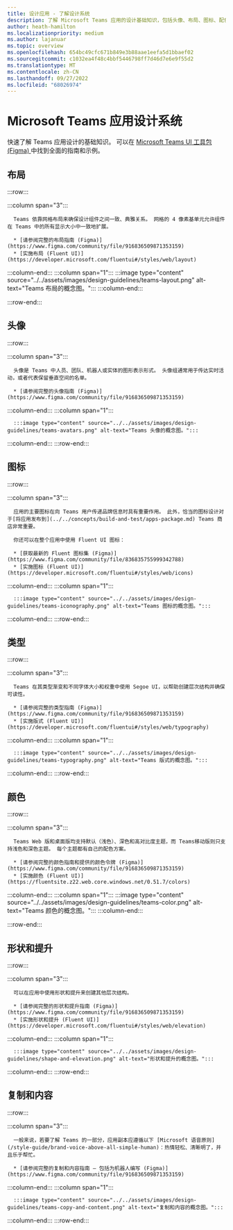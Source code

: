 ```yaml
---
title: 设计应用 - 了解设计系统
description: 了解 Microsoft Teams 应用的设计基础知识，包括头像、布局、图标、配色方案等。
author: heath-hamilton
ms.localizationpriority: medium
ms.author: lajanuar
ms.topic: overview
ms.openlocfilehash: 654bc49cfc671b849e3b88aae1eefa5d1bbaef02
ms.sourcegitcommit: c1032ea4f48c4bbf5446798ff7d46d7e6e9f55d2
ms.translationtype: MT
ms.contentlocale: zh-CN
ms.lasthandoff: 09/27/2022
ms.locfileid: "68026974"
---
```

# <a name="microsoft-teams-app-design-system"></a>Microsoft Teams 应用设计系统

快速了解 Teams 应用设计的基础知识。 可以在 [Microsoft Teams UI 工具包 (Figma) ](https://www.figma.com/community/file/916836509871353159)中找到全面的指南和示例。

## <a name="layout"></a>布局

:::row:::

   :::column span="3":::

      Teams 依靠网格布局来确保设计组件之间一致、典雅关系。 网格的 4 像素基单元允许组件在 Teams 中的所有显示大小中一致地扩展。

      * [请参阅完整的布局指南 (Figma)](https://www.figma.com/community/file/916836509871353159)
      * [实施布局 (Fluent UI)](https://developer.microsoft.com/fluentui#/styles/web/layout)

   :::column-end:::
   :::column span="1":::
      :::image type="content" source="../../assets/images/design-guidelines/teams-layout.png" alt-text="Teams 布局的概念图。":::
   :::column-end:::

:::row-end:::

## <a name="avatars"></a>头像

:::row:::

   :::column span="3":::

      头像是 Teams 中人员、团队、机器人或实体的图形表示形式。 头像组通常用于传达实时活动，或者代表保留垂直空间的名单。 

      * [请参阅完整的头像指南 (Figma)](https://www.figma.com/community/file/916836509871353159)

   :::column-end:::
   :::column span="1":::

      :::image type="content" source="../../assets/images/design-guidelines/teams-avatars.png" alt-text="Teams 头像的概念图。":::

   :::column-end:::
:::row-end:::

## <a name="icons"></a>图标

:::row:::

   :::column span="3":::

      应用的主要图标在向 Teams 用户传递品牌信息时具有重要作用。 此外，恰当的图标设计对于[将应用发布到](../../concepts/build-and-test/apps-package.md) Teams 商店非常重要。

      你还可以在整个应用中使用 Fluent UI 图标：

      * [获取最新的 Fluent 图标集 (Figma)](https://www.figma.com/community/file/836835755999342788)
      * [实施图标 (Fluent UI)](https://developer.microsoft.com/fluentui#/styles/web/icons)

   :::column-end:::
   :::column span="1":::

      :::image type="content" source="../../assets/images/design-guidelines/teams-iconography.png" alt-text="Teams 图标的概念图。":::

   :::column-end:::
:::row-end:::

## <a name="type"></a>类型

:::row:::

   :::column span="3":::

      Teams 在其类型渐变和不同字体大小和权重中使用 Segoe UI，以帮助创建层次结构并确保可读性。

      * [请参阅完整的类型指南 (Figma)](https://www.figma.com/community/file/916836509871353159)
      * [实施版式 (Fluent UI)](https://developer.microsoft.com/fluentui#/styles/web/typography)

   :::column-end:::
   :::column span="1":::

      :::image type="content" source="../../assets/images/design-guidelines/teams-typography.png" alt-text="Teams 版式的概念图。":::

   :::column-end:::
:::row-end:::

## <a name="colors"></a>颜色

:::row:::

   :::column span="3":::

      Teams Web 版和桌面版均支持默认（浅色）、深色和高对比度主题，而 Teams移动版则只支持浅色和深色主题。 每个主题都有自己的配色方案。

      * [请参阅完整的颜色指南和提供的颜色令牌 (Figma)](https://www.figma.com/community/file/916836509871353159)
      * [实施颜色 (Fluent UI)](https://fluentsite.z22.web.core.windows.net/0.51.7/colors)

   :::column-end:::
   :::column span="1":::
      :::image type="content" source="../../assets/images/design-guidelines/teams-color.png" alt-text="Teams 颜色的概念图。":::
   :::column-end:::

:::row-end:::

## <a name="shape-and-elevation"></a>形状和提升

:::row:::

   :::column span="3":::

      可以在应用中使用形状和提升来创建其他层次结构。 

      * [请参阅完整的形状和提升指南 (Figma)](https://www.figma.com/community/file/916836509871353159)
      * [实施形状和提升 (Fluent UI)](https://developer.microsoft.com/fluentui#/styles/web/elevation)

   :::column-end:::
   :::column span="1":::

      :::image type="content" source="../../assets/images/design-guidelines/shape-and-elevation.png" alt-text="形状和提升的概念图。":::

   :::column-end:::
:::row-end:::

## <a name="copy-and-content"></a>复制和内容

:::row:::

   :::column span="3":::

      一般来说，若要了解 Teams 的一部分，应用副本应遵循以下 [Microsoft 语音原则](/style-guide/brand-voice-above-all-simple-human)：热情轻松、清晰明了，并且乐于帮忙。

      * [请参阅完整的复制和内容指南 — 包括为机器人编写 (Figma)](https://www.figma.com/community/file/916836509871353159)

   :::column-end:::
   :::column span="1":::

      :::image type="content" source="../../assets/images/design-guidelines/teams-copy-and-content.png" alt-text="复制和内容的概念图。":::

   :::column-end:::
:::row-end:::
